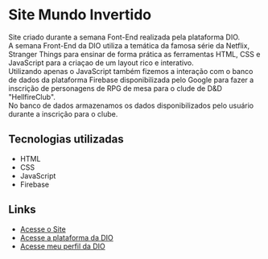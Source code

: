 # Site Mundo Invertido
 Site criado durante a semana Font-End realizada pela plataforma DIO.  
 A semana Front-End da DIO utiliza a temática da famosa série da Netflix, Stranger Things para ensinar de forma prática as ferramentas HTML, CSS e JavaScript para a criaçao de um layout rico e interativo.  
 Utilizando apenas o JavaScript também fizemos a interação com o banco de dados da plataforma Firebase disponibilizada pelo Google para fazer a inscrição de personagens de RPG de mesa para o clude de D&D "HellfireClub".  
 No banco de dados armazenamos os dados disponibilizados pelo usuário durante a inscrição para o clube.
 
 ## Tecnologias utilizadas
 * HTML
 * CSS
 * JavaScript
 * Firebase
 
 ## Links
 * [Acesse o Site](https://serignolli.github.io/Site-Mundo-Invertido/)
 * [Acesse a plataforma da DIO](dio.me)
 * [Acesse meu perfil da DIO](https://web.dio.me/users/tayseri?tab=achievements)
